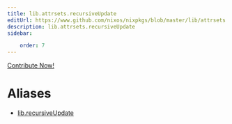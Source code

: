 ```yaml
---
title: lib.attrsets.recursiveUpdate
editUrl: https://www.github.com/nixos/nixpkgs/blob/master/lib/attrsets.nix#L1068C5
description: lib.attrsets.recursiveUpdate
sidebar:

    order: 7
---
```


<a href="https://www.github.com/nixos/nixpkgs/blob/master/lib/attrsets.nix#L1068C5">Contribute Now!</a>


# Aliases

- [lib.recursiveUpdate](/reference/librecursiveUpdate)


